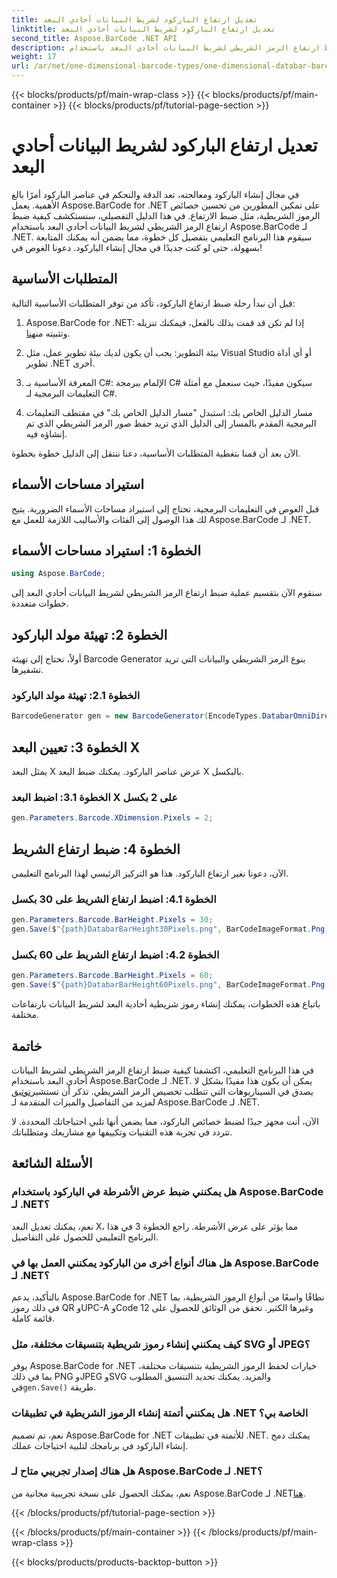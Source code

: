 ```yaml
---
title: تعديل ارتفاع الباركود لشريط البيانات أحادي البعد
linktitle: تعديل ارتفاع الباركود لشريط البيانات أحادي البعد
second_title: Aspose.BarCode .NET API
description: تعرف على كيفية ضبط ارتفاع الرمز الشريطي لشريط البيانات أحادي البعد باستخدام Aspose.BarCode لـ .NET. قم بإنشاء رموز شريطية مخصصة في بضع خطوات بسيطة. اكتشف قوة تخصيص الباركود.
weight: 17
url: /ar/net/one-dimensional-barcode-types/one-dimensional-databar-barcode-height-adjustment/
---
```


{{< blocks/products/pf/main-wrap-class >}}
{{< blocks/products/pf/main-container >}}
{{< blocks/products/pf/tutorial-page-section >}}

# تعديل ارتفاع الباركود لشريط البيانات أحادي البعد


في مجال إنشاء الباركود ومعالجته، تعد الدقة والتحكم في عناصر الباركود أمرًا بالغ الأهمية. يعمل Aspose.BarCode for .NET على تمكين المطورين من تحسين خصائص الرموز الشريطية، مثل ضبط الارتفاع. في هذا الدليل التفصيلي، سنستكشف كيفية ضبط ارتفاع الرمز الشريطي لشريط البيانات أحادي البعد باستخدام Aspose.BarCode لـ .NET. سيقوم هذا البرنامج التعليمي بتفصيل كل خطوة، مما يضمن أنه يمكنك المتابعة بسهولة، حتى لو كنت جديدًا في مجال إنشاء الباركود. دعونا الغوص في!

## المتطلبات الأساسية

قبل أن نبدأ رحلة ضبط ارتفاع الباركود، تأكد من توفر المتطلبات الأساسية التالية:

1.  Aspose.BarCode for .NET: إذا لم تكن قد قمت بذلك بالفعل، فيمكنك تنزيله وتثبيته من[هنا](https://releases.aspose.com/barcode/net/).

2. بيئة التطوير: يجب أن يكون لديك بيئة تطوير عمل، مثل Visual Studio أو أي أداة تطوير .NET أخرى.

3. المعرفة الأساسية بـ C#: الإلمام ببرمجة C# سيكون مفيدًا، حيث سنعمل مع أمثلة التعليمات البرمجية لـ C#.

4. مسار الدليل الخاص بك: استبدل "مسار الدليل الخاص بك" في مقتطف التعليمات البرمجية المقدم بالمسار إلى الدليل الذي تريد حفظ صور الرمز الشريطي الذي تم إنشاؤه فيه.

الآن بعد أن قمنا بتغطية المتطلبات الأساسية، دعنا ننتقل إلى الدليل خطوة بخطوة.

## استيراد مساحات الأسماء

قبل الغوص في التعليمات البرمجية، تحتاج إلى استيراد مساحات الأسماء الضرورية. يتيح لك هذا الوصول إلى الفئات والأساليب اللازمة للعمل مع Aspose.BarCode لـ .NET.

## الخطوة 1: استيراد مساحات الأسماء
```csharp
using Aspose.BarCode;
```

سنقوم الآن بتقسيم عملية ضبط ارتفاع الرمز الشريطي لشريط البيانات أحادي البعد إلى خطوات متعددة.

## الخطوة 2: تهيئة مولد الباركود

أولاً، نحتاج إلى تهيئة Barcode Generator بنوع الرمز الشريطي والبيانات التي تريد تشفيرها.

### الخطوة 2.1: تهيئة مولد الباركود
```csharp
BarcodeGenerator gen = new BarcodeGenerator(EncodeTypes.DatabarOmniDirectional, "(01)12345678901231");
```

## الخطوة 3: تعيين البعد X

يمثل البعد X عرض عناصر الباركود. يمكنك ضبط البعد X بالبكسل.

### الخطوة 3.1: اضبط البعد X على 2 بكسل
```csharp
gen.Parameters.Barcode.XDimension.Pixels = 2;
```

## الخطوة 4: ضبط ارتفاع الشريط

الآن، دعونا نغير ارتفاع الباركود. هذا هو التركيز الرئيسي لهذا البرنامج التعليمي.

### الخطوة 4.1: اضبط ارتفاع الشريط على 30 بكسل
```csharp
gen.Parameters.Barcode.BarHeight.Pixels = 30;
gen.Save($"{path}DatabarBarHeight30Pixels.png", BarCodeImageFormat.Png);
```

### الخطوة 4.2: اضبط ارتفاع الشريط على 60 بكسل
```csharp
gen.Parameters.Barcode.BarHeight.Pixels = 60;
gen.Save($"{path}DatabarBarHeight60Pixels.png", BarCodeImageFormat.Png);
```

باتباع هذه الخطوات، يمكنك إنشاء رموز شريطية أحادية البعد لشريط البيانات بارتفاعات مختلفة.

## خاتمة

 في هذا البرنامج التعليمي، اكتشفنا كيفية ضبط ارتفاع الرمز الشريطي لشريط البيانات أحادي البعد باستخدام Aspose.BarCode لـ .NET. يمكن أن يكون هذا مفيدًا بشكل لا يصدق في السيناريوهات التي تتطلب تخصيص الرمز الشريطي. تذكر أن تستشير[توثيق](https://reference.aspose.com/barcode/net/) لمزيد من التفاصيل والميزات المتقدمة لـ Aspose.BarCode لـ .NET.

الآن، أنت مجهز جيدًا لضبط خصائص الباركود، مما يضمن أنها تلبي احتياجاتك المحددة. لا تتردد في تجربة هذه التقنيات وتكييفها مع مشاريعك ومتطلباتك.

## الأسئلة الشائعة

### هل يمكنني ضبط عرض الأشرطة في الباركود باستخدام Aspose.BarCode لـ .NET؟
نعم، يمكنك تعديل البعد X، مما يؤثر على عرض الأشرطة. راجع الخطوة 3 في هذا البرنامج التعليمي للحصول على التفاصيل.

### هل هناك أنواع أخرى من الباركود يمكنني العمل بها في Aspose.BarCode لـ .NET؟
بالتأكيد، يدعم Aspose.BarCode for .NET نطاقًا واسعًا من أنواع الرموز الشريطية، بما في ذلك رموز QR وUPC-A وCode 12 وغيرها الكثير. تحقق من الوثائق للحصول على قائمة كاملة.

### كيف يمكنني إنشاء رموز شريطية بتنسيقات مختلفة، مثل SVG أو JPEG؟
 يوفر Aspose.BarCode for .NET خيارات لحفظ الرموز الشريطية بتنسيقات مختلفة، بما في ذلك PNG وJPEG وSVG والمزيد. يمكنك تحديد التنسيق المطلوب في`gen.Save()` طريقة.

### هل يمكنني أتمتة إنشاء الرموز الشريطية في تطبيقات .NET الخاصة بي؟
نعم، تم تصميم Aspose.BarCode for .NET للأتمتة في تطبيقات .NET. يمكنك دمج إنشاء الباركود في برنامجك لتلبية احتياجات عملك.

### هل هناك إصدار تجريبي متاح لـ Aspose.BarCode لـ .NET؟
 نعم، يمكنك الحصول على نسخة تجريبية مجانية من Aspose.BarCode لـ .NET[هنا](https://releases.aspose.com/).

{{< /blocks/products/pf/tutorial-page-section >}}

{{< /blocks/products/pf/main-container >}}
{{< /blocks/products/pf/main-wrap-class >}}

{{< blocks/products/products-backtop-button >}}
